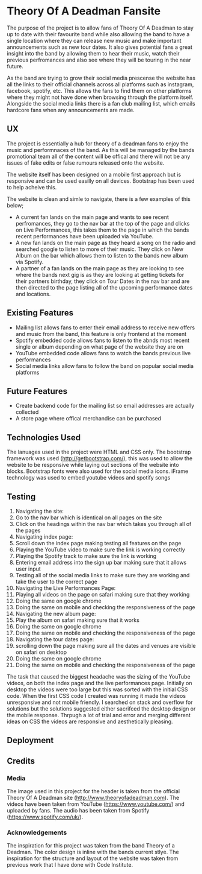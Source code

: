 # Theory Of A Deadman Fansite

The purpose of the project is to allow fans of Theory Of A Deadman to stay up to date with their favourite band while also allowing the band to have a
single location where they can release new music and make important announcements such as new tour dates.
It also gives potential fans a great insight into the band by allowing them to hear their music, watch their previous perfromances and also see where 
they will be touring in the near future. 

As the band are trying to grow their social media prescense the website has all the links to their official channels across all platforms such as instagram, 
facebook, spotify, etc. This allows the fans to find them on other platforms where they might not have done when browsing through the platform itself.
Alongside the social media links there is a fan club mailing list, which emails hardcore fans when any announcements are made.

## UX

The project is essentially a hub for theory of a deadman fans to enjoy the music and performnaces of the band. As this will be managed by the bands 
promotional team all of the content will be offical and there will not be any issues of fake edits or false rumours released onto the website.

The website itself has been designed on a mobile first approach but is responsive and can be used easilly on all devices. Bootstrap has been used to help 
acheive this.

The website is clean and simle to navigate, there is a few examples of this below;
- A current fan lands on the main page and wants to see recent perfromances, they go to the nav bar at the top of the page and clicks on Live Performances,
  this takes them to the page in which the bands recent performances have been uploaded via YouTube.
- A new fan lands on the main page as they heard a song on the radio and searched google to listen to more of their music. They click on New Album on the 
  bar which allows them to listen to the bands new album via Spotify.
- A partner of a fan lands on the main page as they are looking to see where the bands next gig is as they are looking at getting tickets for their partners
  birthday, they click on Tour Dates in the nav bar and are then directed to the page listing all of the upcoming performance dates and locations.

## Existing Features
- Mailing list allows fans to enter their email address to receive new offers and music from the band, this feature is only frontend at the moment
- Spotify embedded code allows fans to listen to the abnds most recent single or album depending on what page of the website they are on
- YouTube embedded code allows fans to watch the bands previous live performances
- Social media links allow fans to follow the band on popular social media platforms

## Future Features 
- Create backend code for the mailing list so email addresses are actually collected
- A store page where offical merchandise can be purchased

## Technologies Used
The lanuages used in the project were HTML and CSS only. 
The bootstrap framework was used (http://getbootstrap.com/), this was used to allow the website to be responsive while laying out sections of the
website into blocks. Bootstrap fonts were also used for the social media icons.
iFrame technology was used to embed youtube videos and spotify songs

## Testing
1. Navigating the site:
  1. Go to the nav bar which is identical on all pages on the site
  2. Click on the headings within the nav bar which takes you through all of the pages 
2. Navigating index page:
  1. Scroll down the index page making testing all features on the page
  2. Playing the YouTube video to make sure the link is working correctly
  3. Playing the Spotify track to make sure the link is working
  4. Entering email address into the sign up bar making sure that it allows user input
  5. Testing all of the social media links to make sure they are working and take the user to the correct page
3. Navigating the Live Performances Page:
  1. Playing all videos on the page on safari making sure that they working
  2. Doing the same on google chrome
  3. Doing the same on mobile and checking the responsiveness of the page
4. Navigating the new album page:
  1. Play the album on safari making sure that it works
  2. Doing the same on google chrome
  3. Doing the same on mobile and checking the responsiveness of the page
5. Navigating the tour dates page:
  1. scrolling down the page making sure all the dates and venues are visible on safari on desktop
  2. Doing the same on google chrome
  3. Doing the same on mobile and checking the responsiveness of the page

The task that caused the biggest headache was the sizing of the YouTube videos, on both the index page and the live performances page. Initially on 
desktop the videos were too large but this was sorted with the initial CSS code. When the first CSS code I created was running it made the videos unresponsive 
and not mobile friendly. I searched on stack and overflow for solutions but the solutions suggested either sacrifced the desktop design or the mobile 
response. Thrpugh a lot of trial and error and merging different ideas on CSS the videos are responsive and aesthetically pleasing.

## Deployment

## Credits

### Media

The image used in this project for the header is taken from the official Theory Of A Deadman site (http://www.theoryofadeadman.com).
The videos have been taken from YouTube (https://www.youtube.com/) and uploaded by fans.
The audio has been taken from Spotify (https://www.spotify.com/uk/).

### Acknowledgements

The inspiration for this project was taken from the band Theory of a Deadman. The color design is inline with the bands current stlye. 
The inspiration for the structure and layout of the website was taken from previous work that I have done with Code Institute.



